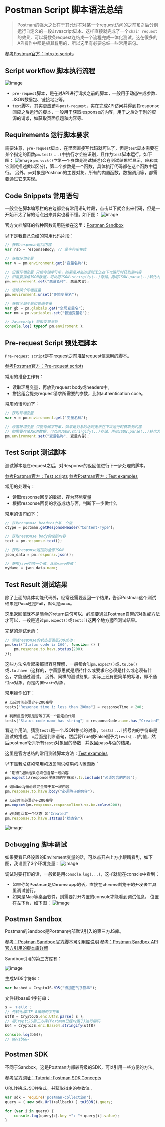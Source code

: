 # Postman Script 脚本语法总结
> Postman的强大之处在于其允许在对某一个request访问的之前和之后分别运行自定义的一段Javascript脚本，这样直接就完成了一个`chain request`的效果，可以将数条request连结成一个流程完成一体化测试。这在很多的API操作中都是极其有用的，所以这里有必要总结一些常用语句。

[参考Postman官方：Intro to scripts](https://learning.getpostman.com/docs/postman/scripts/intro_to_scripts/)


## Script workflow 脚本执行流程

![image](https://user-images.githubusercontent.com/14041622/35856198-39f1e052-0b70-11e8-80e4-08341126a2b1.png)
- `pre-request`脚本，是在对API进行请求之前的脚本，一般用于动态生成参数、JSON数据包、链接地址等。
- `test`脚本，其实更应该叫`post-request`，实在完成API访问并得到其response回应之后运行的脚本，一般用于获取response的内容，用于之后对于别的资源的请求，如获取页面标题和内容等。


## Requirements 运行脚本要求

需要注意，`pre-request`脚本，在里面直接写代码就可以了，但是`test`脚本需要在某个指定的函数`pm.test(...)`中执行才会被识别，且作为`test`脚本运行。如下图：
![image](https://user-images.githubusercontent.com/14041622/35856475-0d0ab400-0b71-11e8-8cda-fdb966b7803d.png)
`pm.test()`中第一个参数是测试描述(会在测试结果栏显示，应和其它测试描述做以区分)，第二个参数是一个函数，具体执行代码都在这个函数中运行。
另外，`pm`对象是Postman的主要对象，所有的内置函数，数据调用等，都需要通过它来实现。


## Code Snippets 常用语句

一般会在脚本编写栏的右边都会有常用语句片段，点击以下就会出来代码，但是一开始不太了解的话点出来其实也看不懂。如下图：
![image](https://user-images.githubusercontent.com/14041622/35859452-15026d7e-0b7b-11e8-9e91-2f131e6223f5.png)

官方文档解释的各种函数调用链接在这里：[Postman Sandbox](https://www.getpostman.com/docs/postman/scripts/postman_sandbox)

以下是我自己总结的常用代码片段：
```javascript
// 获取response返回内容
var rsb = responseBody; // 是字符串格式

// 获取环境变量
var v = pm.environment.get("变量名称");

// 设置环境变量 只能存储字符串，如果是对象的话则无法在下次运行时获取到内容
// 如需要存储JSON数据，可以用JSON.stringify(..)存储，再用JSON.parse(..)转化为对象使用
pm.environment.set("变量名称", 变量内容);

// 清除某个环境变量
pm.environment.unset("环境变量名");

// 获取全局变量和普通变量
var gb = pm.globals.get("全局变量名");
var nm = pm.variables.get("普通变量名");

// Javascript 获取变量类型
console.log( typeof pm.enviroment );
```


## Pre-request Script 预处理脚本

`Pre-request script`是在request之前准备request信息用的脚本。

[参考Postman官方：Pre-request scripts](https://learning.getpostman.com/docs/postman/scripts/pre_request_scripts/)

常用的准备工作有：
- 读取环境变量，再放到request body或headers中。
- 拼接组合提交request请求所需要的参数，比如authentication code。

常用的语句如下：
```js
// 获取环境变量
var v = pm.environment.get("变量名称");

// 设置环境变量 只能存储字符串，如果是对象的话则无法在下次运行时获取到内容
// 如需要存储JSON数据，可以用JSON.stringify(..)存储，再用JSON.parse(..)转化为对象使用
pm.environment.set("变量名称", 变量内容);
```


## Test Script 测试脚本

测试脚本是在request之后，对Response的返回值进行下一步处理的脚本。

[参考Postman官方：Test scripts](https://learning.getpostman.com/docs/postman/scripts/test_scripts/)
[参考Postman官方：Test examples](https://learning.getpostman.com/docs/postman/scripts/test_examples/)


常用的处理有：
- 读取response回复的数据，存为环境变量
- 根据response回复的状态成功与否，判断下一步做什么

常用的语句如下：
```js
// 获取response headers中某一个值
ctype = postman.getResponseHeader("Content-Type");

// 获取response body的全部内容
text = pm.response.text();

// 获取response返回的全部JSON
json_data = pm.response.json();

// 获取json中某一个值，比如name的值：
myName = json_data.name;
```


## Test Result 测试结果

除了上面的具体功能代码外，经常还需要返回一个结果，告诉Postman这个测试结果是Pass还是Fail，默认是pass。

这里返回值就不是简单的return语句可以，必须要通过Postman自带的对象或方法才可以，一般是通过`pm.expect()`或`tests[]`这两个地方返回测试结果。


完整的测试示范：
```js
// 测试response的状态是否是200成功：
pm.test("Status code is 200", function () {
    pm.response.to.have.status(200);
});
```


这些方法名看起来都很容易理解，一般都会叫`pm.expect()`或`.to.be()`或`.to.have()`这样的，字面意思就是期待什么或要求它必须是什么或必须有什么，才能通过测试。
另外，同样的测试结果，实际上还有更简单的写法，即不通过`pm`对象，而是内置`tests`对象。

常用操作如下：
```js
# 反应时间必须少于200毫秒
tests["Response time is less than 200ms"] = responseTime < 200;

# 判断反应代号是否等于某一个指定的代号
tests["Status code name has string"] = responseCode.name.has("Created");
```

看这个用法，猜测`tests`是一个JSON格式的对象，`tests[...]`括号内的字符串是测试的描述， `=`后面是判断语句，然后将True或False赋予为`tests[..]`的值，然后postman轮训所有`tests`对象里的参数，并返回pass与否的结果。


这里是官方总结的常用测试脚本方法：[Test examples](https://www.getpostman.com/docs/postman/scripts/test_examples)

以下是我总结的常用的返回测试结果的内置函数：

```javascript
# “期待”返回结果必须包含某一段内容
pm.expect(从response里获取的字符串).to.include("必须包含的内容");

# 返回body值必须完全等于某一段内容
pm.response.to.have.body("必须等于的内容");

# 反应时间必须少于200毫秒
pm.expect(pm.response.responseTime).to.be.below(200);

# 必须返回某一个状态 如"Created"
pm.response.to.have.status("状态名");

```

![image](https://user-images.githubusercontent.com/14041622/35860402-deba93c8-0b7e-11e8-8d81-310873a64d63.png)





## Debugging 脚本调试

如果要看已经设置的Enviroment变量的话，可以点开右上方小眼睛看到，如下图，我设置了3个环境变量：
![image](https://user-images.githubusercontent.com/14041622/35856730-d226466e-0b71-11e8-9d3a-849d4886044a.png)


调试时要打印的话，一般都是用`console.log(...)`，这样就能在console中看到：
- 如果你的Postman是Chrome app的话，直接在chrome浏览器的开发者工具里调试就行。
- 如果是Mac等桌面软件，则需要打开内置的console才能看到调试信息。
位置在左下角，如下图：
![image](https://user-images.githubusercontent.com/14041622/40871649-15f7257e-6672-11e8-8d0f-6fdc9da4e03f.png)




## Postman Sandbox

Postman的Sandbox是Postman内部默认引入的第三方JS库。

[参考：Postman Sandbox 官方脚本可引用库说明](https://www.getpostman.com/docs/v6/postman/scripts/postman_sandbox)
[参考：Postman Sandbox API 官方引用的脚本库详解](https://www.getpostman.com/docs/v6/postman/scripts/postman_sandbox_api_reference)

Sandbox引用的第三方库有：

![image](https://user-images.githubusercontent.com/14041622/49641814-35b03900-fa4c-11e8-8fb8-67da68db9b7f.png)


生成MD5字符串：
```js
var hashed = CryptoJS.MD5("待加密的字符串");
```

文件转base64字符串：
```js
s = 'Hello';
// 先转化成UTF-8编码的字符串
utf8 = CryptoJS.enc.Utf8.parse( s );
// 用CryptoJS第三方库(Postman已经内置了)进行编码
b64 = CryptoJS.enc.Base64.stringify(utf8)

console.log(b64);
// aGVsbG8=
```



## Postman SDK

不同于Sandbox，这是Postman内部较高级的SDK，可以引用一些方便的方法。

[参考官方网址：Tutorial: Postman SDK Concepts](https://www.postmanlabs.com/postman-collection/tutorial-concepts.html)

URL转换成JSON格式，并获取指定的参数值：
```js
var sdk = require('postman-collection');
query = ( new sdk.Url(callback) ).toJSON().query;

for (var i in query) {
    console.log(query[i].key +": "+ query[i].value);
}
```